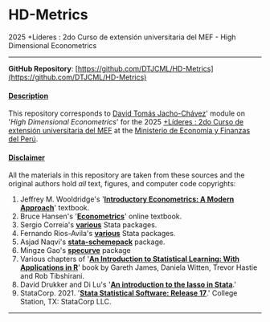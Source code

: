 # HD-Metrics
 2025 +Líderes : 2do Curso de extensión universitaria del MEF - High Dimensional Econometrics
___

**GitHub Repository**: [https://github.com/DTJCML/HD-Metrics](https://github.com/DTJCML/HD-Metrics)

#### <ins>Description</ins>
This repository corresponds to [David Tomás Jacho-Chávez](https://www.davidjachochavez.org)' module on '*High Dimensional Econometrics*' for the 2025 [+Líderes : 2do Curso de extensión universitaria del MEF](https://www.gob.pe/institucion/mef/campa%C3%B1as/83695-lideres-2do-curso-de-extension-universitaria-del-mef) at the [Ministerio de Economía y Finanzas del Perú](https://www.mef.gob.pe/).


#### <ins>Disclaimer</ins>
All the materials in this repository are taken from these sources and the original authors hold _all_ text, figures, and computer code copyrights:

1. Jeffrey M. Wooldridge's '**[Introductory Econometrics: A Modern Approach](https://economics.ut.ac.ir/documents/3030266/14100645/Jeffrey_M._Wooldridge_Introductory_Econometrics_A_Modern_Approach__2012.pdf)**' textbook.
2. Bruce Hansen's '**[Econometrics](https://www.ssc.wisc.edu/~bhansen/econometrics/)**' online textbook.
3. Sergio Correia's **[various](https://scorreia.com/software/)** Stata packages.
4. Fernando Rios-Avila's **[various](https://github.com/friosavila/stpackages)** Stata packages.
5. Asjad Naqvi's **[stata-schemepack](https://asjadnaqvi.github.io/stata-schemepack/)** package.
6. Mingze Gao's **[specurve](https://github.com/mgao6767/specurve)** package
7. Various chapters of '**[An Introduction to Statistical Learning: With Applications in R](https://github.com/tpn/pdfs/blob/master/An%20Introduction%20To%20Statistical%20Learning%20with%20Applications%20in%20R%20(ISLR%20Seventh%20Printing).pdf)**' book by Gareth James, Daniela Witten, Trevor Hastie and Rob Tibshirani.
8. David Drukker and Di Lu's '**[An introduction to the lasso in Stata](https://blog.stata.com/2019/09/09/an-introduction-to-the-lasso-in-stata/)**.'
9. StataCorp. 2021. '**[Stata Statistical Software: Release 17](https://www.stata.com/manuals/u.pdf)**.' College Station, TX: StataCorp LLC.

___